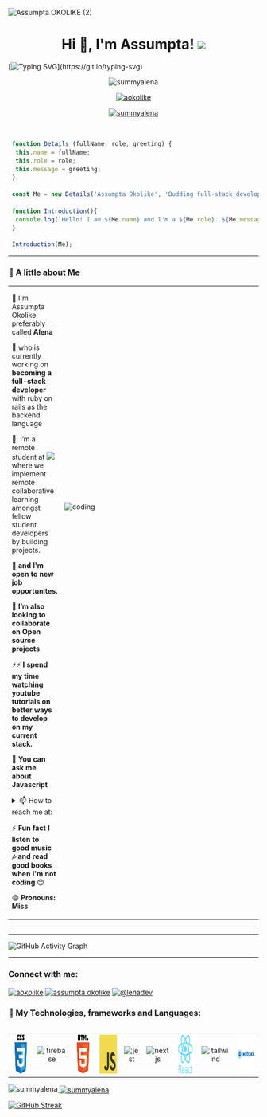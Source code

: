 <p align="center">
 
![Assumpta OKOLIKE (2)](https://user-images.githubusercontent.com/95056164/184503090-a881b65e-c78a-4914-8569-54d854bcd650.gif)
 </p>

<h1 align="center">Hi 👋, I'm Assumpta! <img src="https://media.giphy.com/media/Wj7lNjMNDxSmc/giphy.gif" width="80"> </h1>

<p align="center">

[![Typing SVG](https://readme-typing-svg.herokuapp.com?font=Fira-code&pause=1000&color=F71D8C&center=true&vCenter=true&width=435&lines=Passionate+budding+full-stack+developer;from+Nigeria.)](https://git.io/typing-svg)

</p>

<p align="center"> <img src="https://komarev.com/ghpvc/?username=summyalena&label=Profile%20views&color=0e75b6&style=flat" alt="summyalena" /> </p> 
<p align="center">
<a href="https://twitter.com/aokolike" target="blank"><img src="https://img.shields.io/twitter/follow/aokolike?logo=twitter&style=for-the-badge" alt="aokolike" /></a> 
</p>

<p align="center"> <a href="https://github.com/ryo-ma/github-profile-trophy"><img src="https://github-profile-trophy.vercel.app/?username=summyalena" alt="summyalena" /></a> </p>

<br/>

```javascript
 function Details (fullName, role, greeting) {
  this.name = fullName;
  this.role = role;
  this.message = greeting;
 }

 const Me = new Details('Assumpta Okolike', 'Budding full-stack developer', 'Nice to meet You!😀');

 function Introduction(){
  console.log(`Hello! I am ${Me.name} and I'm a ${Me.role}. ${Me.message}`)
 }

 Introduction(Me);
```
---

### 🧐 **A little about Me**

<table>
<tr>
<td valign="center">

🤍 I'm Assumpta Okolike preferably called **Alena**


🔭 who is currently working on **becoming a full-stack developer** with ruby on rails as the backend language

🌱&nbsp; I’m a remote student at  ![](https://img.shields.io/badge/Microverse-blueviolet) where we implement remote collaborative learning amongst fellow student developers by building projects.

👯 **and I'm open to new job opportunites.**

👯 **I’m also looking to collaborate on **Open source projects****

⚡⚡ **I spend my time watching youtube tutorials on better ways to develop on my current stack.** 

💬 **You can ask me about **Javascript****

<details>
<summary> 📫 How to reach me at: </summary>

- [![GitHub Badge](https://img.shields.io/badge/-summyalena-white?logo=GitHub&logoColor=181717&style=plastic)](https://github.com/summyalena)

- [![Twitter Badge](https://img.shields.io/badge/-aokolike-white?logo=Twitter&logoColor=1DA1F2&style=plastic)](https://twitter.com/aokolike)

- [![LinkedIn Badge](https://img.shields.io/badge/-assumptaokolike-white?logo=LinkedIn&logoColor=0A66C2&style=plastic)](https://www.linkedin.com/in/assumpta-okolike/)

- [![Gmail Badge](https://img.shields.io/badge/-@summyalena-white?logo=Gmail&logoColor=EA4335&style=plastic)](Alena:summyalena@gmail.com) 
</details>

⚡ **Fun fact **I listen to good music 🎶 and read good books when I'm not coding**** 😊

😄 **Pronouns: Miss**
<td>
<img align="right" width="700" height="400" alt="coding" src="https://camo.githubusercontent.com/5ff9182d12e799168a3bb67b88df7388ae08ede3/68747470733a2f2f6d69726f2e6d656469756d2e636f6d2f6d61782f3837352f312a7164415731546a434e353768316c6275757a766368672e676966"/>

</td>
</tr>
</table>

---

---

![GitHub Activity Graph](https://activity-graph.herokuapp.com/graph?username=summyalena&theme=react-dark&hide_border=true)

---

<h3 align="left">Connect with me:</h3>
<p align="left">
<a href="https://twitter.com/aokolike" target="blank"><img align="center" src="https://raw.githubusercontent.com/rahuldkjain/github-profile-readme-generator/master/src/images/icons/Social/twitter.svg" alt="aokolike" height="30" width="40" /></a>
<a href="https://linkedin.com/in/assumpta okolike" target="blank"><img align="center" src="https://raw.githubusercontent.com/rahuldkjain/github-profile-readme-generator/master/src/images/icons/Social/linked-in-alt.svg" alt="assumpta okolike" height="30" width="40" /></a>
<a href="https://medium.com/@lenadev" target="blank"><img align="center" src="https://raw.githubusercontent.com/rahuldkjain/github-profile-readme-generator/master/src/images/icons/Social/medium.svg" alt="@lenadev" height="30" width="40" /></a>
</p>

<h3 align="left"> 🔨 My Technologies, frameworks and Languages:</h3>
<table align="left"> <a href="https://www.w3schools.com/css/" target="_blank" rel="noreferrer"> 
<tr>
<td align="center"><img src="https://raw.githubusercontent.com/devicons/devicon/master/icons/css3/css3-original-wordmark.svg" alt="css3" width="80" height="80"/> </a> <a href="https://firebase.google.com/" target="_blank" rel="noreferrer"></td>
<td align="center"><img src="https://www.vectorlogo.zone/logos/firebase/firebase-icon.svg" alt="firebase" width="80" height="80"/> </a> <a href="https://www.w3.org/html/" target="_blank" rel="noreferrer"> </td> 
<td align="center"> <img src="https://raw.githubusercontent.com/devicons/devicon/master/icons/html5/html5-original-wordmark.svg" alt="html5" width="80" height="80"/> </a> <a href="https://developer.mozilla.org/en-US/docs/Web/JavaScript" target="_blank" rel="noreferrer"></td>
<td align="center"><img src="https://raw.githubusercontent.com/devicons/devicon/master/icons/javascript/javascript-original.svg" alt="javascript" width="80" height="80"/> </a> <a href="https://jestjs.io" target="_blank" rel="noreferrer"> </td>
<td align="center"><img src="https://www.vectorlogo.zone/logos/jestjsio/jestjsio-icon.svg" alt="jest" width="80" height="80"/> </a> <a href="https://nextjs.org/" target="_blank" rel="noreferrer"></td>
<td align="center"><img src="https://cdn.worldvectorlogo.com/logos/nextjs-2.svg" alt="nextjs" width="80" height="80"/> </a> <a href="https://reactjs.org/" target="_blank" rel="noreferrer"> </td>
<td align="center"> <img src="https://raw.githubusercontent.com/devicons/devicon/master/icons/react/react-original-wordmark.svg" alt="react" width="80" height="80"/> </a> <a href="https://tailwindcss.com/" target="_blank" rel="noreferrer"></td>
<td align="center">
<img src="https://www.vectorlogo.zone/logos/tailwindcss/tailwindcss-icon.svg" alt="tailwind" width="80" height="80"/> </a> <a href="https://webpack.js.org" target="_blank" rel="noreferrer"> </td>
<td align="center">
<img src="https://raw.githubusercontent.com/devicons/devicon/d00d0969292a6569d45b06d3f350f463a0107b0d/icons/webpack/webpack-original-wordmark.svg" alt="webpack" width="80" height="80"/> </a> </td> </table>

<p><img align="left" src="https://github-readme-stats.vercel.app/api/top-langs?username=summyalena&show_icons=true&locale=en&layout=compact" alt="summyalena" /></p>

<p>&nbsp;<img align="center" src="https://github-readme-stats.vercel.app/api?username=summyalena&show_icons=true&locale=en" alt="summyalena" /></p>

[![GitHub Streak](http://github-readme-streak-stats.herokuapp.com?user=summyalena&date_format=M%20j%5B%2C%20Y%5D)](https://git.io/streak-stats)

<!-- <h2>Weekly Coding Stats</h2>


<p><img align="center" src="https://github-readme-streak-stats.herokuapp.com/?user=summyalena&" alt="summyalena" />
</p>

<img width="48%" src="https://github-readme-streak-stats.herokuapp.com/?user=summyalena&theme=dark&hide_border=true" alt="summyalena"/>


- 🌹Thank you for stepping by.
